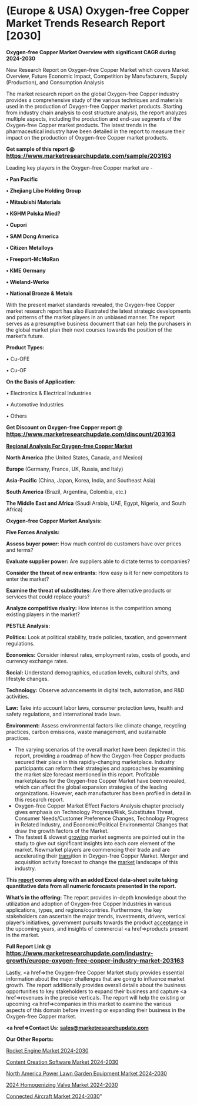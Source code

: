 # (Europe & USA) Oxygen-free Copper Market Trends Research Report [2030]

<strong>Oxygen-free Copper Market Overview with significant CAGR during 2024-2030</strong>

New Research Report on Oxygen-free Copper Market which covers Market Overview, Future Economic Impact, Competition by Manufacturers, Supply (Production), and Consumption Analysis

The market research report on the global Oxygen-free Copper industry provides a comprehensive study of the various techniques and materials used in the production of Oxygen-free Copper market products. Starting from industry chain analysis to cost structure analysis, the report analyzes multiple aspects, including the production and end-use segments of the Oxygen-free Copper market products. The latest trends in the pharmaceutical industry have been detailed in the report to measure their impact on the production of Oxygen-free Copper market products.

<strong>Get sample of this report @ <a href=https://www.marketresearchupdate.com/sample/203163><font size=3 color=#0000ff>https://www.marketresearchupdate.com/sample/203163</font></a></strong>

Leading key players in the Oxygen-free Copper market are -

<strong>• Pan Pacific

• Zhejiang Libo Holding Group

• Mitsubishi Materials

• KGHM Polska Mied?

• Cupori

• SAM Dong America

• Citizen Metalloys

• Freeport-McMoRan

• KME Germany

• Wieland-Werke

• National Bronze & Metals</strong>

With the present market standards revealed, the Oxygen-free Copper market research report has also illustrated the latest strategic developments and patterns of the market players in an unbiased manner. The report serves as a presumptive business document that can help the purchasers in the global market plan their next courses towards the position of the market’s future.

<strong>Product Types:</strong>

• Cu-OFE

• Cu-OF

<strong>On the Basis of Application:</strong>

• Electronics & Electrical Industries

• Automotive Industries

• Others

<strong>Get Discount on Oxygen-free Copper report @ <a href=https://www.marketresearchupdate.com/discount/203163><font size=3 color=#0000ff>https://www.marketresearchupdate.com/discount/203163</font></a></strong>

<strong><u><b>Regional Analysis For Oxygen-free Copper Market</b></u></strong>

<strong><b>North America</b></strong> (the United States, Canada, and Mexico)

<strong><b>Europe </b></strong>(Germany, France, UK, Russia, and Italy)

<strong><b>Asia-Pacific</b></strong> (China, Japan, Korea, India, and Southeast Asia)

<strong><b>South America</b></strong> (Brazil, Argentina, Colombia, etc.)

<strong><b>The Middle East and Africa</b></strong> (Saudi Arabia, UAE, Egypt, Nigeria, and South Africa)

<strong>Oxygen-free Copper Market Analysis:</strong>

<strong>Five Forces Analysis:</strong>

<strong>Assess buyer power:</strong> How much control do customers have over prices and terms?

<strong>Evaluate supplier power:</strong> Are suppliers able to dictate terms to companies?

<strong>Consider the threat of new entrants:</strong> How easy is it for new competitors to enter the market?

<strong>Examine the threat of substitutes:</strong> Are there alternative products or services that could replace yours?

<strong>Analyze competitive rivalry:</strong> How intense is the competition among existing players in the market?

<strong>PESTLE Analysis:</strong>

<strong>Politics:</strong> Look at political stability, trade policies, taxation, and government regulations.

<strong>Economics:</strong> Consider interest rates, employment rates, costs of goods, and currency exchange rates.

<strong>Social:</strong> Understand demographics, education levels, cultural shifts, and lifestyle changes.

<strong>Technology:</strong> Observe advancements in digital tech, automation, and R&D activities.

<strong>Law:</strong> Take into account labor laws, consumer protection laws, health and safety regulations, and international trade laws.

<strong>Environment:</strong> Assess environmental factors like climate change, recycling practices, carbon emissions, waste management, and sustainable practices.

<ul>
  <li>The varying scenarios of the overall market have been depicted in this report, providing a roadmap of how the Oxygen-free Copper products secured their place in this rapidly-changing marketplace. Industry participants can reform their strategies and approaches by examining the market size forecast mentioned in this report. Profitable marketplaces for the Oxygen-free Copper Market have been revealed, which can affect the global expansion strategies of the leading organizations. However, each manufacturer has been profiled in detail in this research report.</li>
  <li>Oxygen-free Copper Market Effect Factors Analysis chapter precisely gives emphasis on Technology Progress/Risk, Substitutes Threat, Consumer Needs/Customer Preference Changes, Technology Progress in Related Industry, and Economic/Political Environmental Changes that draw the growth factors of the Market.</li>
  <li>The fastest &amp; slowest <a href=ASDF991299>growing</a> market segments are pointed out in the study to give out significant insights into each core element of the market. Newmarket players are commencing their trade and are accelerating their <a href=>trans</a>ition in Oxygen-free Copper Market. Merger and acquisition activity forecast to change the <a href=>market</a> landscape of this industry.</li>
</ul>
<strong>This <a href=>report</a> comes along with an added Excel data-sheet suite taking quantitative data from all numeric forecasts presented in the report.</strong>

<strong>What’s in the offering:</strong> The report provides in-depth knowledge about the utilization and adoption of Oxygen-free Copper Industries in various applications, types, and regions/countries. Furthermore, the key stakeholders can ascertain the major trends, investments, drivers, vertical player’s initiatives, government pursuits towards the product <a href=ASDF881288>acceptance</a> in the upcoming years, and insights of commercial <a href=>products</a> present in the market.

<strong>Full Report Link @ <a href=https://www.marketresearchupdate.com/industry-growth/europe-oxygen-free-copper-industry-market-203163><font size=3 color=#0000ff>https://www.marketresearchupdate.com/industry-growth/europe-oxygen-free-copper-industry-market-203163</font></a></strong>

Lastly, <a href=>the</a> Oxygen-free Copper Market study provides essential information about the major challenges that are going to influence market growth. The report additionally provides overall details about the business opportunities to key stakeholders to expand their business and capture <a href=>revenues</a> in the precise verticals. The report will help the existing or upcoming <a href=>companies</a> in this market to examine the various aspects of this domain before investing or expanding their business in the Oxygen-free Copper market.

<strong><a href=><strong>Contact Us:</strong></a></strong>
<strong>sales@marketresearchupdate.com</strong>

<strong>Our Other Reports:</strong>

<a href=https://www.linkedin.com/pulse/rocket-engine-market-size-set-grow-remarkable>Rocket Engine Market 2024-2030</a>

<a href=https://www.linkedin.com/pulse/content-creation-software-market-analysis-segment>Content Creation Software Market 2024-2030</a>

<a href=https://www.linkedin.com/pulse/north-america-power-lawn-garden-equipment-market-analysis>North America Power Lawn Garden Equipment Market 2024-2030</a>

<a href=https://www.linkedin.com/pulse/2023-homogenizing-valve-market-future-uegzf/>2024 Homogenizing Valve Market 2024-2030</a>

<a href=https://medium.com/@200014aishwarya/connected-aircraft-market-2023-2030-explained-effective-movements-and-future-strategic-business-d5f03195562b>Connected Aircraft Market 2024-2030</a>"
